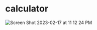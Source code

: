 # calculator
![Screen Shot 2023-02-17 at 11 12 24 PM](https://user-images.githubusercontent.com/40186480/219846995-e04a5ed9-00fb-42fa-b8e0-6da1d1d42011.png)
